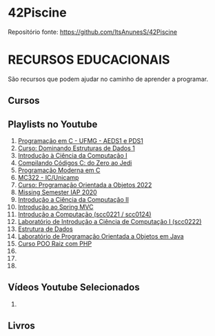 # 42Piscine

Repositório fonte: 
https://github.com/ItsAnunesS/42Piscine 


# RECURSOS EDUCACIONAIS 

São recursos que podem ajudar no caminho de aprender a programar. 

## Cursos 

## Playlists no Youtube

01. [Programação em C - UFMG - AEDS1 e PDS1](https://www.youtube.com/playlist?list=PL_ClcqWHc8M-K0Q1AOpHCLzN_lKljdT1G)
02. [Curso: Dominando Estruturas de Dados 1](https://www.youtube.com/playlist?list=PL3ZslI15yo2r-gHJtjORRMRKMSNRpf7u5)
03. [Introdução à Ciência da Computação I](https://www.youtube.com/playlist?list=PL892UsUS6uKUR9iF7bSju72VRhQvJhtWH)
04. [Compilando Códigos C: do Zero ao Jedi](https://www.youtube.com/playlist?list=PL3ZslI15yo2pCf0WpZmV-ga02kMPxKH3p)
05. [Programação Moderna em C](https://www.youtube.com/playlist?list=PLIfZMtpPYFP5qaS2RFQxcNVkmJLGQwyKE)
06. [MC322 - IC/Unicamp](https://www.youtube.com/playlist?list=PL0g6tB8MgpmZQYCUacSCbqbkTbaeLmEV_)
07. [Curso: Programação Orientada a Objetos 2022](https://www.youtube.com/playlist?list=PL3JRjVnXiTBYs7nTbRSz70uBwtE7INmEh)
08. [Missing Semester IAP 2020](https://www.youtube.com/playlist?list=PLyzOVJj3bHQuloKGG59rS43e29ro7I57J)
09. [Introdução a Ciência da Computação II](https://www.youtube.com/playlist?list=PL892UsUS6uKVF7Zgvp-DbnpuOVJjctYVo)
10. [Introdução ao Spring MVC](https://www.youtube.com/playlist?list=PL3ZslI15yo2ppY0GsRFDjRdHZAUuPnQ6M)
11. [Introdução a Computação (scc0221 / scc0124)](https://www.youtube.com/playlist?list=PLUKDasxTZfxuGKgBRxP-tmaOFVFwvj8Bh)
12. [Laboratório de Introdução a Ciência de Computação I (scc0222)](https://www.youtube.com/playlist?list=PLUKDasxTZfxtZfetconrvfGtbwnEIfXPo)
13. [Estrutura de Dados](https://www.youtube.com/playlist?list=PLI-A7AA2TwhUTt7KcHFW3gqTb-gxMUeJZ)
14. [Laboratório de Programação Orientada a Objetos em Java](https://www.youtube.com/playlist?list=PLTeQ2u81sjqfsFNWrUCIoqJZBSJrai8M7)
15. [Curso POO Raiz com PHP](https://www.youtube.com/playlist?list=PLBD8to5dJhvzKn2cM_KAriWpL2SPQXbIf)
16. 
17. 
18. 


## Vídeos Youtube Selecionados
1. 

## Livros 